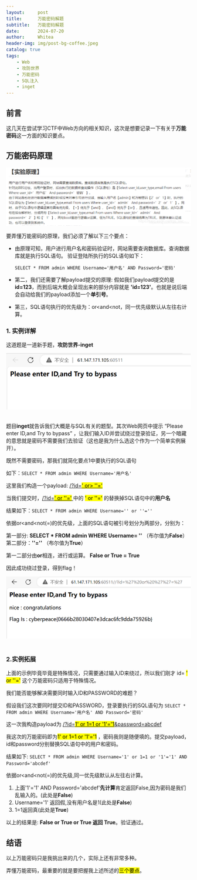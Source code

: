 ```yaml
---
layout:     post
title:      万能密码解题
subtitle:   万能密码解题
date:       2024-07-20
author:     Whitea
header-img: img/post-bg-coffee.jpeg
catalog: true
tags:
    - Web
    - 攻防世界
    - 万能密码
    - SQL注入
    - inget
---
```


## 前言

这几天在尝试学习CTF中Web方向的相关知识，这次是想要记录一下有关于**万能密码**这一方面的知识要点。

## 万能密码原理

![万能密码1](..\img\posts_img\万能密码1.png)

要弄懂万能密码的原理，我们必须了解以下三个要点：

   - 由原理可知，用户进行用户名和密码验证时，网站需要查询数据库。查询数据库就是执行SQL语句。
    验证登陆所执行的SQL语句如下：

        ` SELECT * FROM admin WHERE Username='用户名' AND Password='密码' `

   - 第二，我们还需要了解payload提交的原理:
    假如我们payload提交的是 **id=123**，而到后端大概会呈现出来的部分内容就是 **'id=123'**。也就是说后端会自动给我们的payload添加一个**单引号**。

   - 第三，SQL语句执行的优先级为：or<and<not，同一优先级默认从左往右计算。

### 1. 实例详解

这道题是一道新手题，**攻防世界-inget**

<div align=center><img src="..\img\posts_img\万能密码2.png" alt="万能密码2.png" border="0" width="100%" height="40%"></div><br/>

题目**inget**就告诉我们大概是与SQL有关的题型。其次Web网页中提示 “Please enter ID,and Try to bypass” ，让我们输入ID并尝试绕过登录验证，另一个暗藏的意思就是密码不需要我们去验证（这也是我为什么选这个作为一个简单实例展开）。

既然不需要密码，那我们就简化要点1中要执行的SQL语句

如下：` SELECT * FROM admin WHERE Username='用户名' `

这里我们构造一个payload: <u>/?id=<mark>' or> ''='</mark></u>

当我们提交时，<u>/?id=<mark>' or ''='</mark> </u> 中的 <mark>' or ''='</mark> 的替换掉SQL语句中的**用户名**

结果如下：` SELECT * FROM admin WHERE Username='' or ''='' `

依据or<and<not(=)的优先级，上面的SQL语句被引号划分为两部分，分别为：

第一部分: **SELECT * FROM admin WHERE Username= ''**     （布尔值为**False**）
第二部分：**''=''**     （布尔值为**True**）

第一二部分由**or**相连，进行或运算。 **False or True = True**

因此成功绕过登录，得到flag！

<div align=center><img src="..\img\posts_img\万能密码3.png" alt="万能密码3.png" border="0" width="100%" height="40%"></div><br/>

### 2.实例拓展

上面的示例毕竟毕竟是特殊情况，只需要通过输入ID来绕过，所以我们刚才 id= <mark>' or ''='</mark> 这个万能密码只适用于特殊情况。

我们能否能够解决需要同时输入ID和PASSWORD的难题？

假设我们这次要同时提交ID和PASSWORD，登录要执行的SQL语句为 ` SELECT * FROM admin WHERE Username='用户名' AND Password='密码' `

这一次我构造payload为 <u>/?id=<mark>1' or 1=1 or '1'='1</mark>&password=abcdef</u>

我这次的万能密码即为<mark>1' or 1=1 or '1'='1</mark> ，密码我则是随便填的。提交payload，id和password分别替换SQL语句中的用户和密码。

结果如下: ` SELECT * FROM admin WHERE Username='1' or 1=1 or '1'='1' AND Password='abcdef' `

依据or<and<not(=)的优先级,同一优先级默认从左往右计算。
1. 上面'1'='1' AND Password='abcdef’**先计算**肯定返回False,因为密码是我们乱输入的。(此处是**False**)
2. Username='1' 返回假,没有用户名是1(此处是**False**)
3. 1=1返回真(此处是**True**)

以上的结果是: **False or True or True 返回 True**。验证通过。

## 结语
以上万能密码只是我挑出来的几个，实际上还有非常多种。

弄懂万能密码，最重要的就是要把握我上述所述的<mark>三个要点</mark>。
